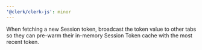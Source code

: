 ```yaml
---
'@clerk/clerk-js': minor
---
```


When fetching a new Session token, broadcast the token value to other tabs so they can pre-warm their in-memory Session Token cache with the most recent token.
